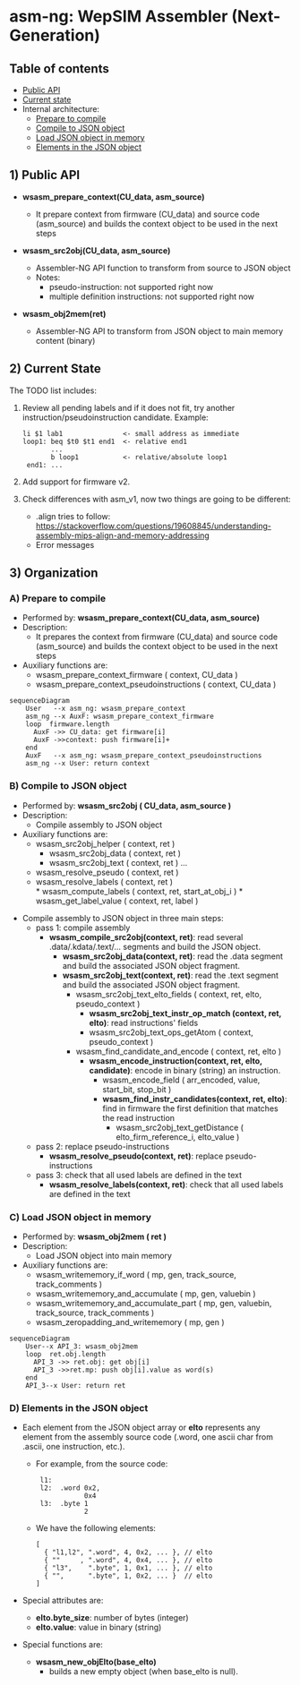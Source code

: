 


# asm-ng: WepSIM Assembler (Next-Generation)

## Table of contents

- [Public API](#asmng-done)
- [Current state](#asmng-todo)
- Internal architecture:
  - [Prepare to compile](#asmng-prepare0)
  - [Compile to JSON object](#asmng-src2obj)
  - [Load JSON object in memory](#asmng-obj2bin)
  - [Elements in the JSON object](#asmng-eltoinobj)


<a name="asmng-done"/>

## 1) Public API

+ **wsasm_prepare_context(CU_data, asm_source)**
   * It prepare context from firmware (CU_data) and source code (asm_source) and builds the context object to be used in the next steps

+ **wsasm_src2obj(CU_data, asm_source)**
   * Assembler-NG API function to transform from source to JSON object
   * Notes:
       * pseudo-instruction: not supported right now
       * multiple definition instructions: not supported right now
+ **wsasm_obj2mem(ret)**
   * Assembler-NG API to transform from JSON object to main memory content (binary)


<a name="asmng-todo"/>

## 2) Current State

The TODO list includes:

 1. Review all pending labels and if it does not fit, try another instruction/pseudoinstruction candidate.
     Example:
    ```
    li $1 lab1               <- small address as immediate
    loop1: beq $t0 $t1 end1  <- relative end1
           ...
           b loop1           <- relative/absolute loop1
     end1: ...
    ```
 2. Add support for firmware v2.

 3. Check differences with asm_v1, now two things are going to be different:
    * .align tries to follow: 
      https://stackoverflow.com/questions/19608845/understanding-assembly-mips-align-and-memory-addressing
    * Error messages


## 3) Organization

<a name="asmng-prepare0"/>

### A) Prepare to compile

* Performed by:
    **wsasm_prepare_context(CU_data, asm_source)**
 * Description:
   * It prepares the context from firmware (CU_data) and source code (asm_source) and builds the context object to be used in the next steps
  * Auxiliary functions are:
      * wsasm_prepare_context_firmware           ( context, CU_data )
      * wsasm_prepare_context_pseudoinstructions ( context, CU_data )

```mermaid
sequenceDiagram
    User   --x asm_ng: wsasm_prepare_context
    asm_ng --x AuxF: wsasm_prepare_context_firmware
    loop  firmware.length
      AuxF ->> CU_data: get firmware[i]
      AuxF ->>context: push firmware[i]+
    end
    AuxF   --x asm_ng: wsasm_prepare_context_pseudoinstructions
    asm_ng --x User: return context
```

<a name="asmng-src2obj"/>

### B) Compile to JSON object

  * Performed by:
     **wsasm_src2obj ( CU_data, asm_source )**
  * Description:
    * Compile assembly to JSON object
  * Auxiliary functions are:
       * wsasm_src2obj_helper ( context, ret )
          * wsasm_src2obj_data ( context, ret ) 
          * wsasm_src2obj_text ( context, ret )
            ...
       * wsasm_resolve_pseudo ( context, ret )
       * wsasm_resolve_labels ( context, ret )    
        * wsasm_compute_labels  ( context, ret, start_at_obj_i )
        * wsasm_get_label_value ( context, ret, label )

  + Compile assembly to JSON object in three main steps:
     + pass 1: compile assembly
       * **wsasm_compile_src2obj(context, ret)**: read several .data/.kdata/.text/... segments and build the JSON object.
         * **wsasm_src2obj_data(context, ret)**: read the .data segment and build the associated JSON object fragment.
         * **wsasm_src2obj_text(context, ret)**: read the .text segment and build the associated JSON object fragment.
           * wsasm_src2obj_text_elto_fields  ( context, ret, elto, pseudo_context )
             * **wsasm_src2obj_text_instr_op_match (context, ret, elto)**: read instructions' fields
             * wsasm_src2obj_text_ops_getAtom ( context, pseudo_context )
           * wsasm_find_candidate_and_encode ( context, ret, elto )
             * **wsasm_encode_instruction(context, ret, elto, candidate)**: encode in binary (string) an instruction.
               * wsasm_encode_field ( arr_encoded, value, start_bit, stop_bit )
               * **wsasm_find_instr_candidates(context, ret, elto)**: find in firmware the first definition that matches the read instruction
                 * wsasm_src2obj_text_getDistance ( elto_firm_reference_i, elto_value )
     + pass 2: replace pseudo-instructions
       * **wsasm_resolve_pseudo(context, ret)**: replace pseudo-instructions
     + pass 3: check that all used labels are defined in the text
       * **wsasm_resolve_labels(context, ret)**: check that all used labels are defined in the text


<a name="asmng-obj2bin"/>

### C) Load JSON object in memory

* Performed by:
    **wsasm_obj2mem ( ret )**
 * Description:
   * Load JSON object into main memory
  * Auxiliary functions are:
      * wsasm_writememory_if_word ( mp, gen, track_source, track_comments )
      * wsasm_writememory_and_accumulate ( mp, gen, valuebin )
      * wsasm_writememory_and_accumulate_part ( mp, gen, valuebin, track_source, track_comments )
      * wsasm_zeropadding_and_writememory ( mp, gen )

```mermaid
sequenceDiagram
    User--x API_3: wsasm_obj2mem
    loop  ret.obj.length
      API_3 ->> ret.obj: get obj[i]
      API_3 ->>ret.mp: push obj[i].value as word(s)
    end
    API_3--x User: return ret
```

<a name="asmng-eltoinobj"/>

### D) Elements in the JSON object

+ Each element from the JSON object array or **elto** represents any element from the assembly source code (.word, one ascii char from .ascii, one instruction, etc.).
  * For example, from the source code:
    ```
     l1:
     l2:  .word 0x2,
                0x4
     l3:  .byte 1
                2
    ```
  * We have the following elements:
    ```
    [
      { "l1,l2", ".word", 4, 0x2, ... }, // elto
      { ""     , ".word", 4, 0x4, ... }, // elto
      { "l3",    ".byte", 1, 0x1, ... }, // elto
      { "",      ".byte", 1, 0x2, ... }  // elto
    ]
    ```

 + Special attributes are:
      * **elto.byte_size**: number of bytes (integer)
      * **elto.value**: value in binary (string)

  + Special functions are:
     * **wsasm_new_objElto(base_elto)**
       * builds a new empty object (when base_elto is null).


